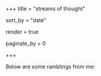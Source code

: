 +++
title = "streams of thought"

sort_by = "date"

render = true

paginate_by = 0

+++

Below are some ramblings from me: